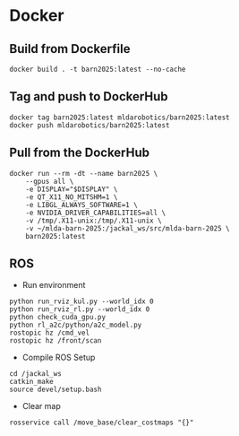 # Docker

## Build from Dockerfile

```shell
docker build . -t barn2025:latest --no-cache
```

## Tag and push to DockerHub

```
docker tag barn2025:latest mldarobotics/barn2025:latest
docker push mldarobotics/barn2025:latest
```

## Pull from the DockerHub

```shell
docker run --rm -dt --name barn2025 \
	--gpus all \
	-e DISPLAY="$DISPLAY" \
	-e QT_X11_NO_MITSHM=1 \
	-e LIBGL_ALWAYS_SOFTWARE=1 \
	-e NVIDIA_DRIVER_CAPABILITIES=all \
	-v /tmp/.X11-unix:/tmp/.X11-unix \
	-v ~/mlda-barn-2025:/jackal_ws/src/mlda-barn-2025 \
	barn2025:latest
```

## ROS

- Run environment
```shell
python run_rviz_kul.py --world_idx 0
python run_rviz_rl.py --world_idx 0
python check_cuda_gpu.py 
python rl_a2c/python/a2c_model.py
rostopic hz /cmd_vel
rostopic hz /front/scan
```

- Compile ROS Setup
```shell
cd /jackal_ws
catkin_make
source devel/setup.bash
```

- Clear map

```shell
rosservice call /move_base/clear_costmaps "{}"
```



